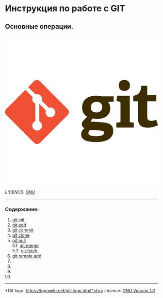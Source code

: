 # Инструкция по работе с GIT
## Основные операции.

![GIT-Logo](./Assets/GIT-Logo-1-3719.jpg)
*LICENCE: [GNU](licence.md)*<br>

---

### **Содержание**:
1. [git init](git%20init.md)
2. [git add](git%20add.md)
3. [git commit](git%20commit.md)
4. [git clone](git%20clone.md)
5. [git pull](git%20pull.md) <br>
   5.1. [git merge](git%20merge.md)<br>
   5.2. [git fetch](git%20fetch.md)
6. [git remote add](git%20remoteadd.md)
7. 
8. 
9. 
10. 



---



*Git logo: https://logowiki.net/git-logo.html*<br>
*Licence: [GNU Version 1.3](https://www.gnu.org/licenses/fdl-1.3.ru.html)*